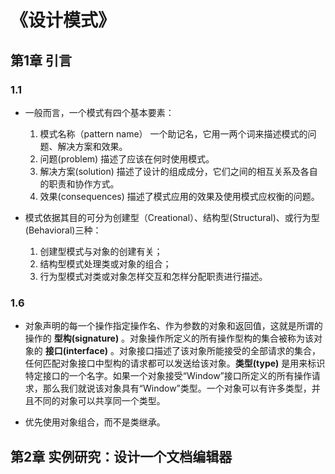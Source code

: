 # 《设计模式》

## 第1章 引言

### 1.1

* 一般而言，一个模式有四个基本要素：
  1. 模式名称（pattern name） 一个助记名，它用一两个词来描述模式的问题、解决方案和效果。
  2. 问题(problem) 描述了应该在何时使用模式。
  3. 解决方案(solution) 描述了设计的组成成分，它们之间的相互关系及各自的职责和协作方式。
  4. 效果(consequences) 描述了模式应用的效果及使用模式应权衡的问题。

* 模式依据其目的可分为创建型（Creational）、结构型(Structural)、或行为型
(Behavioral)三种： 
  1. 创建型模式与对象的创建有关；
  2. 结构型模式处理类或对象的组合；
  3. 行为型模式对类或对象怎样交互和怎样分配职责进行描述。

### 1.6

* 对象声明的每一个操作指定操作名、作为参数的对象和返回值，这就是所谓的操作的 **型构(signature)** 。对象操作所定义的所有操作型构的集合被称为该对象的 **接口(interface)** 。对象接口描述了该对象所能接受的全部请求的集合，任何匹配对象接口中型构的请求都可以发送给该对象。**类型(type)** 是用来标识特定接口的一个名字。如果一个对象接受“Window”接口所定义的所有操作请求，那么我们就说该对象具有“Window”类型。一个对象可以有许多类型，并且不同的对象可以共享同一个类型。

* 优先使用对象组合，而不是类继承。

## 第2章 实例研究：设计一个文档编辑器

